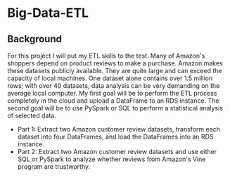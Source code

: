 # Big-Data-ETL

## Background
For this project I will put my ETL skills to the test. Many of Amazon's shoppers depend on product reviews to make a purchase. Amazon makes these datasets publicly available. They are quite large and can exceed the capacity of local machines. One dataset alone contains over 1.5 million rows; with over 40 datasets, data analysis can be very demanding on the average local computer. My first goal will be to perform the ETL process completely in the cloud and upload a DataFrame to an RDS instance. The second goal will be to use PySpark or SQL to perform a statistical analysis of selected data.

* Part 1: Extract two Amazon customer review datasets, transform each dataset into four DataFrames, and load the DataFrames into an RDS instance.
* Part 2: Extract two Amazon customer review datasets and use either SQL or PySpark to analyze whether reviews from Amazon's Vine program are trustworthy.
